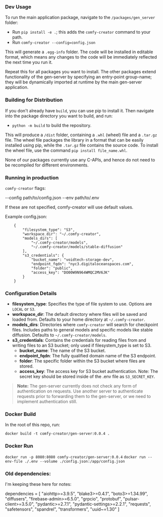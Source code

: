 ### Dev Usage

To run the main application package, navigate to the `/packages/gen_server` folder:

- Run `pip install -e .`; this adds the `comfy-creator` command to your path.
- Run `comfy-creator --config=config.json`

This will generate a `.egg-info` folder. The code will be installed in editable format, which means any changes to the code will be immediately reflected the next time you run it.

Repeat this for all packages you want to install. The other packages extend functionality of the gen-server by specifying an entry-point group-name; they will be dynamically imported at runtime by the main gen-server application.


### Building for Distribution

If you don't already have `build`, you can use pip to install it. Then navigate into the package directory you want to build, and run:

- `python -m build` to build the repository.

This will produce a `/dist` folder, containing a `.whl` (wheel) file and a `.tar.gz` file. The wheel file packages the library in a format that can be easily installed using pip, while the `.tar.gz` file contains the source code. To install the wheel file, use the command `pip install file_name.whl`.

None of our packages currently use any C-APIs, and hence do not need to be recompiled for different environments.


### Running in production

`comfy-creator` flags:

--config path/to/config.json
--env path/to/.env

If these are not specified, comfy-creator will use default values.

Example config.json:
```
    {
        "filesystem_type": "S3",
        "workspace_dir": "~/.comfy-creator",
        "models_dirs": [
            "~/.comfy-creator/models",
            "~/.comfy-creator/models/stable-diffusion"
        ],
        "s3_credentials": {
            "bucket_name": "voidtech-storage-dev",
            "endpoint_fqdn": "nyc3.digitaloceanspaces.com",
            "folder": "public",
            "access_key": "DO00W9N964WMQC2MV6JK"
        }
    }
```

### Configuration Details

- **filesystem_type**: Specifies the type of file system to use. Options are `LOCAL` or `S3`.
- **workspace_dir**: The default directory where files will be saved and loaded from. Defaults to your home directory at `~/.comfy-creator`.
- **models_dirs**: Directories where `comfy-creator` will search for checkpoint files. Includes paths to general models and specific models like stable diffusion. Defaults to `~/.comfy-creator/models`.
- **s3_credentials**: Contains the credentials for reading files from and writing files to an S3 bucket; only used if filesystem_type is set to S3.
  - **bucket_name**: The name of the S3 bucket.
  - **endpoint_fqdn**: The fully qualified domain name of the S3 endpoint.
  - **folder**: The specific folder within the S3 bucket where files are stored.
  - **access_key**: The access key for S3 bucket authentication. Note: The secret key should be stored inside of the .env file as `S3_SECRET_KEY`.

> **Note:** The gen-server currently does not check any form of authentication on requests. Use another server to authenticate requests prior to forwarding them to the gen-server, or we need to implement authentication still.


### Docker Build

In the root of this repo, run:

`docker build -t comfy-creator/gen-server:0.0.4 .`

### Docker Run

`docker run -p 8080:8080 comfy-creator/gen-server:0.0.4`
`docker run --env-file ./.env --volume ./config.json:/app/config.json`


### Old dependencies:

I'm keeping these here for notes:

dependencies = [
    "aiohttp>=3.9.5",
    "blake3>=0.4.1",
    "boto3>=1.34.99",
    "diffusers",
    "firebase-admin>=6.5.0",
    "grpcio",
    "protobuf",
    "pulsar-client>=3.5.0",
    "pydantic>=2.7.1",
    "pydantic-settings>=2.2.1",
    "requests",
    "safetensors",
    "spandrel",
    "transformers",
    "uuid~=1.30"
]


